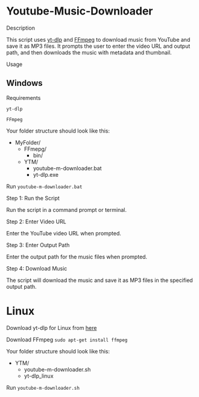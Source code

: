 # Youtube-Music-Downloader

Description

This script uses [yt-dlp](https://github.com/yt-dlp/yt-dlp) and [FFmpeg](https://github.com/GyanD/codexffmpeg/releases)  to download music from YouTube and save it as MP3 files. It prompts the user to enter the video URL and output path, and then downloads the music with metadata and thumbnail.

Usage

## Windows

Requirements

`yt-dlp`

`FFmpeg`

Your folder structure should look like this:

  - MyFolder/ 
    - FFmepg/  
      - bin/  
    - YTM/  
      - youtube-m-downloader.bat  
      - yt-dlp.exe  

Run `youtube-m-downloader.bat`

Step 1: Run the Script

Run the script in a command prompt or terminal.

Step 2: Enter Video URL

Enter the YouTube video URL when prompted.

Step 3: Enter Output Path

Enter the output path for the music files when prompted.

Step 4: Download Music

The script will download the music and save it as MP3 files in the specified output path.




# Linux


  Download yt-dlp for Linux from [here](https://github.com/yt-dlp/yt-dlp)

  Download FFmpeg `sudo apt-get install ffmpeg`


  Your folder structure should look like this:

  - YTM/
    - youtube-m-downloader.sh
    - yt-dlp_linux


  Run `youtube-m-downloader.sh`
